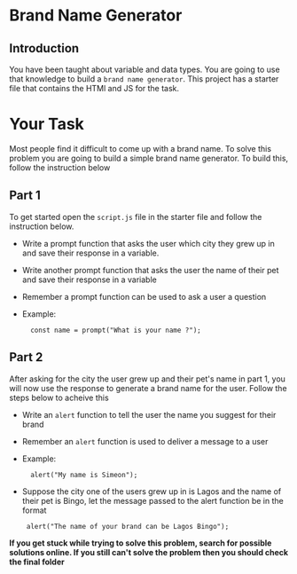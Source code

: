 # Brand Name Generator

## Introduction

You have been taught about variable and data types. You are going to use that knowledge to build a `brand name generator`.
This project has a starter file that contains the HTMl and JS for the task.

# Your Task

Most people find it difficult to come up with a brand name. To solve this problem you are going to build a simple brand name generator. To build this, follow the instruction below

## Part 1

To get started open the `script.js` file in the starter file and follow the instruction below.

- Write a prompt function that asks the user which city they grew up in and save their response in a variable.
- Write another prompt function that asks the user the name of their pet and save their response in a variable
- Remember a prompt function can be used to ask a user a question
- Example:

        const name = prompt("What is your name ?");

## Part 2

After asking for the city the user grew up and their pet's name in part 1, you will now use the response to generate a brand name for the user. Follow the steps below to acheive this

- Write an `alert` function to tell the user the name you suggest for their brand
- Remember an `alert` function is used to deliver a message to a user
- Example:

        alert("My name is Simeon");

- Suppose the city one of the users grew up in is Lagos and the name of their pet is Bingo, let the message passed to the alert function be in the format

       alert("The name of your brand can be Lagos Bingo");

**If you get stuck while trying to solve this problem, search for possible solutions online. If you still can't solve the problem then you should check the final folder**
